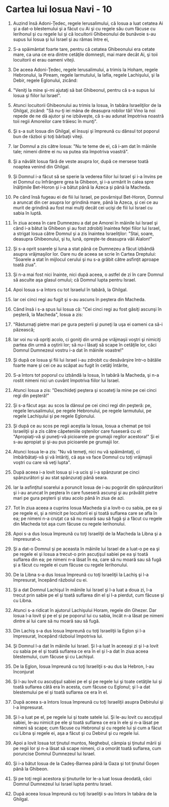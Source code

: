 # Cartea lui Iosua Navi - 10

1. Auzind însă Adoni-Ţedec, regele Ierusalimului, că Iosua a luat cetatea Ai şi a dat-o blestemului şi a făcut cu Ai şi cu regele său cum făcuse cu Ierihonul şi cu regele lui şi că locuitorii Ghibeonului de bunăvoie s-au supus lui Iosua şi lui Israel şi au rămas între ei, 

2. S-a spăimântat foarte tare, pentru că cetatea Ghibeonului era cetate mare, ca una ce era dintre cetăţile domneşti, mai mare decât Ai, şi toii locuitorii ei erau oameni viteji. 

3. De aceea Adoni-Ţedec, regele Ierusalimului, a trimis la Hoham, regele Hebronului, la Piream, regele Iarmutului, la Iafia, regele Lachişului, şi la Debir, regele Eglonului, zicând: 

4. "Veniţi la mine şi-mi ajutaţi să bat Ghibeonul, pentru că s-a supus lui Iosua şi fiilor lui Israel". 

6. Atunci locuitorii Ghibeonului au trimis la Iosua, în tabăra Israeliţilor de la Ghilgal, zicând: "Să nu-ţi iei mâna de deasupra robilor tăi! Vino la noi repede de ne dă ajutor şi ne izbăveşte, că s-au adunat împotriva noastră toii regii Amoreilor care trăiesc în munţi". 

7. Şi s-a suit Iosua din Ghilgal, el însuşi şi împreună cu dânsul tot poporul bun de război şi toţi bărbaţii viteji. 

8. Iar Domnul a zis către Iosua: "Nu te teme de ei, că i-am dat în mâinile tale; nimeni dintre ei nu va putea sta împotriva voastră". 

9. Şi a năvălit Iosua fără de veste asupra lor, după ce mersese toată noaptea venind din Ghilgal. 

10. Şi Domnul i-a făcut să se sperie la vederea fiilor lui Israel şi i-a învins pe ei Domnul cu înfrângere grea la Ghibeon, şi i-a urmărit în calea spre înălţimile Bet-Horon şi i-a bătut până la Azeca şi până la Macheda. 

11. Pe când însă fugeau ei de fiii lui Israel, pe povârnişul Bet-Horon, Domnul a aruncat din cer asupra lor grindină mare, până la Azeca, şi cei ce au murit de grindină au fost mai mulţi decât cei ucişi de fiii lui Israel cu sabia în luptă. 

12. În ziua aceea în care Dumnezeu a dat pe Amorei în mâinile lui Israel şi când i-a bătut la Ghibeon şi au fost zdrobiţi înaintea feţei fiilor lui Israel, a strigat Iosua către Domnul şi a zis înaintea Israeliţilor: "Stai, soare, deasupra Ghibeonului, şi tu, lună, opreşte-te deasupra văii Aialon!" 

13. Şi s-a oprit soarele şi luna a stat până ce Dumnezeu a făcut izbândă asupra vrăjmaşilor lor. Oare nu de aceea se scrie în Cartea Dreptului: "Soarele a stat în mijlocul cerului şi nu s-a grăbit către asfinţit aproape toată ziua". 

14. Şi n-a mai fost nici înainte, nici după aceea, o astfel de zi în care Domnul să asculte aşa glasul omului; că Domnul lupta pentru Israel. 

15. Apoi Iosua s-a întors cu tot Israelul în tabără, la Ghilgal. 

16. Iar cei cinci regi au fugit şi s-au ascuns în peştera din Macheda. 

17. Când însă i s-a spus lui Iosua că: "Cei cinci regi au fost găsiţi ascunşi în peşteră, la Macheda", Iosua a zis: 

18. "Răsturnaţi pietre mari pe gura peşterii şi puneţi la uşa ei oameni ca să-i păzească; 

19. Iar voi nu vă opriţi acolo, ci goniţi din urmă pe vrăjmaşii voştri şi nimiciţi partea din urmă a oştirii lor; să nu-i lăsaţi să scape în cetăţile lor, căci Domnul Dumnezeul vostru i-a dat în mâinile voastre!" 

20. Şi după ce Iosua şi fiii lui Israel i-au zdrobit cu desăvârşire într-o bătălie foarte mare şi cei ce au scăpat au fugit în cetăţi întărite, 

21. S-a întors tot poporul cu izbândă la Iosua, în tabără la Macheda, şi n-a rostit nimeni nici un cuvânt împotriva fiilor lui Israel. 

22. Atunci Iosua a zis: "Deschideţi peştera şi scoateţi la mine pe cei cinci regi din peşteră!" 

23. Şi s-a făcut aşa: au scos la dânsul pe cei cinci regi din peşteră: pe, regele Ierusalimului, pe regele Hebronului, pe regele Iarmutului, pe regele Lachişului şi pe regele Eglonului. 

24. Şi după ce au scos pe regii aceştia la Iosua, Iosua a chemat pe toii Israeliţii şi a zis către căpeteniile oştenilor care fuseseră cu el: "Apropiaţi-vă şi puneţi-vă picioarele pe grumajii regilor acestora!" Şi ei s-au apropiat şi şi-au pus picioarele pe grumajii lor. 

25. Atunci Iosua le-a zis: "Nu vă temeţi, nici nu vă spăimântaţi, ci îmbărbătaţi-vă şi vă întăriţi, că aşa va face Domnul cu toţi vrăjmaşii voştri cu care vă veţi lupta". 

26. După aceea i-a lovit Iosua şi i-a ucis şi i-a spânzurat pe cinci spânzurători şi au stat spânzuraţi până seara. 

27. Iar la asfinţitul soarelui a poruncit Iosua de i-au pogorât din spânzurători şi i-au aruncat în peştera în care fuseseră ascunşi şi au prăvălit pietre mari pe gura peşterii şi stau acolo până în ziua de azi. 

28. Tot în ziua aceea a cuprins Iosua Macheda şi a lovit-o cu sabia, pe ea şi pe regele ei, şi a nimicit pe locuitorii ei şi toată suflarea care se afla în ea; pe nimeni n-a cruţat ca să nu moară sau să fugă şi a făcut cu regele din Macheda tot aşa cum făcuse cu regele Ierihonului. 

29. Apoi s-a dus Iosua împreună cu toţi Israeliţii de la Macheda la Libna şi a împresurat-o. 

30. Şi a dat-o Domnul şi pe aceasta în mâinile lui Israel de a luat-o pe ea şi pe regele ei şi Iosua a trecut-o prin ascuţişul sabiei pe ea şi toată suflarea din ea; pe nimeni n-a lăsat În ea, care să nu moară sau să fugă şi a făcut cu regele ei cum făcuse cu regele Ierihonului. 

31. De la Libna s-a dus Iosua împreună cu toţi Israeliţii la Lachiş şi l-a împresurat, începând războiul cu ei. 

32. Şi a dat Domnul Lachişul în mâinile lui Israel şi l-a luat a doua zi, l-a trecut prin sabie pe el şi toată suflarea din el şi l-a pierdut, cum făcuse şi cu Libna. 

33. Atunci s-a ridicat în ajutorul Lachişului Horam, regele din Ghezer. Dar Iosua l-a lovit şi pe el şi pe poporul lui cu sabia, încât n-a lăsat pe nimeni dintre ai lui care să nu moară sau să fugă. 

34. Din Lachiş s-a dus Iosua împreună cu toţi Israeliţii la Eglon şi l-a împresurat, începând războiul împotriva lui. 

35. Şi Domnul l-a dat în mâinile lui Israel. Şi l-a luat în aceeaşi zi şi l-a lovit cu sabia pe el şi toată suflarea ce era în el şi l-a dat în ziua aceea blestemului, cum făcuse şi cu Lachişul. 

36. De la Eglon, Iosua împreună cu toţi Israeliţii s-au dus la Hebron, l-au înconjurat 

37. Şi l-au lovit cu ascuţişul sabiei pe el şi pe regele lui şi toate cetăţile lui şi toată suflarea câtă era în acesta, cum făcuse cu Eglonul; şi l-a dat blestemului pe el şi toată suflarea ce era în el. 

38. După aceea s-a întors Iosua împreună cu toţi Israeliţii asupra Debirului şi l-a împresurat. 

39. Şi l-a luat pe el, pe regele lui şi toate satele lui. Şi le-au lovit cu ascuţişul sabiei, le-au nimicit pe ele şi toată suflarea ce era în ele şi n-a lăsat pe nimeni să scape; cum făcuse cu Hebronul şi cu regele lui şi cum a făcut cu Libna şi regele ei, aşa a făcut şi cu Debirul şi cu regele lui. 

40. Apoi a lovit Iosua tot ţinutul muntos, Neghebul, câmpia şi ţinutul mării şi pe regii lor şi n-a lăsat să scape nimeni, ci a omorât toată suflarea, cum poruncise Domnul Dumnezeul lui Israel. 

41. Şi i-a bătut Iosua de la Cadeş-Barnea până la Gaza şi tot ţinutul Goşen până la Ghibeon. 

42. Şi pe toţi regii acestora şi ţinuturile lor le-a luat Iosua deodată, căci Domnul Dumnezeul lui Israel lupta pentru Israel. 

43. După aceea Iosua împreună cu toţi Israeliţii s-au întors în tabăra de la Ghilgal. 

